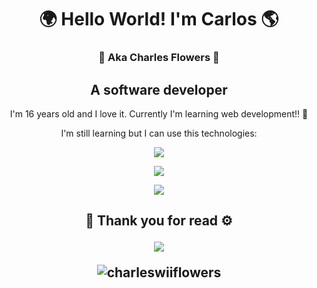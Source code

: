 <h1 align="center">🌍 Hello World! I'm Carlos 🌎
<h3 align="center">🦀 Aka Charles Flowers 🦈</h3>
<h2 align="center">A software developer</h2></h1>


<p align="center">I'm 16 years old and I love it. Currently I'm learning web development!! 🦀</p>

<p align="center">I'm still learning but I can use this technologies:</p>

<p align="center"><img src="https://skillicons.dev/icons?i=arduino,css,js,html,java,rust,ts,py,c,cpp,git,github,docker,mysql,npm"></p>
<p align="center"><img src="https://skillicons.dev/icons?i=react,tensorflow,gradle,vite,vscode"></p>


<p align="center"><img align="center" src="https://github-readme-stats.vercel.app/api/top-langs/?username=charleswiiflowers&layout=donut&theme=dark"></p>

<h2></h2>
<h2 align="center">💾 Thank you for read ⚙️
<p align="center"><img src="https://spotify-github-profile.kittinanx.com/api/view?uid=8tytdfohe1dmsoox1s5kxqcao&cover_image=true&theme=default&show_offline=false&background_color=121212&interchange=false&bar_color=53b14f&bar_color_cover=false"></p>

<p align="center"> <img src="https://komarev.com/ghpvc/?username=charleswiiflowers" alt="charleswiiflowers" /> </p>
<!--
mysql,arduino,rust,java,gradle,py,c,cpp,vscode
![Bye](https://github.com/CarlosCuack/CarlosCuack/blob/9ee704e3e4673890a9b285a34dc918eac235b042/Pikachu%20Dance.gif)
Here are some ideas to get you started:
[![Twitter](https://skillicons.dev/icons?i=twitter)](https://twitter.com/WiiFlowers)
[![Discord](https://skillicons.dev/icons?i=discord)](https://discord.com/users/728721100862914690)
[![StackOverflow](https://skillicons.dev/icons?i=stackoverflow)](https://es.stackoverflow.com/users/313581/carlos)
[![Twitch](https://skillicons.dev/icons?i=twitch)](https://www.twitch.tv/carloscuack_)
- 🔭 I’m currently working on ...
- 🌱 I’m currently learning ...
- 👯 I’m looking to collaborate on ...
- 🤔 I’m looking for help with ...
- 💬 Ask me about ...
- 📫 How to reach me: ...
- 😄 Pronouns: ...
- ⚡ Fun fact: ...
-->
